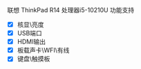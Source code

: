 联想 ThinkPad R14 处理器i5-10210U
功能支持

- [x] 核显\亮度
- [x] USB端口
- [x] HDMI输出
- [x] 板载声卡\WFI\有线
- [x] 键盘\触摸板
